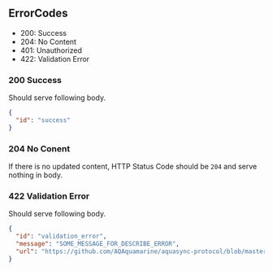 ErrorCodes
---

- 200: Success
- 204: No Content
- 401: Unauthorized
- 422: Validation Error

### 200 Success

Should serve following body.

```json
{
  "id": "success"
}
```

### 204 No Conent

If there is no updated content, HTTP Status Code should be `204` and serve nothing in body.

### 422 Validation Error

Should serve following body.

```json
{
  "id": "validation_error",
  "message": "SOME_MESSAGE_FOR_DESCRIBE_ERROR",
  "url": "https://github.com/AQAquamarine/aquasync-protocol/blob/master/aquasync-model.md#validations"
}
```
